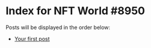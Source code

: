 # Index for NFT World #8950
Posts will be displayed in the order below:

- [Your first post](./001-first.md)

